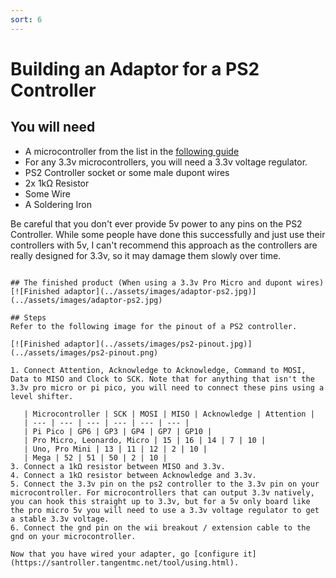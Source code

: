 ```yaml
---
sort: 6
---
```

# Building an Adaptor for a PS2 Controller
## You will need
* A microcontroller from the list in the [following guide](https://santroller.tangentmc.net/wiring_guides/general.html)
* For any 3.3v microcontrollers, you will need a 3.3v voltage regulator.
* PS2 Controller socket or some male dupont wires
* 2x 1kΩ Resistor
* Some Wire
* A Soldering Iron

Be careful that you don't ever provide 5v power to any pins on the PS2 Controller. While some people have done this successfully and just use their controllers with 5v, I can't recommend this approach as the controllers are really designed for 3.3v, so it may damage them slowly over time.
```

## The finished product (When using a 3.3v Pro Micro and dupont wires)
[![Finished adaptor](../assets/images/adaptor-ps2.jpg)](../assets/images/adaptor-ps2.jpg)

## Steps
Refer to the following image for the pinout of a PS2 controller.

[![Finished adaptor](../assets/images/ps2-pinout.jpg)](../assets/images/ps2-pinout.png)

1. Connect Attention, Acknowledge to Acknowledge, Command to MOSI, Data to MISO and Clock to SCK. Note that for anything that isn't the 3.3v pro micro or pi pico, you will need to connect these pins using a level shifter.
   
   | Microcontroller | SCK | MOSI | MISO | Acknowledge | Attention |
   | --- | --- | --- | --- | --- | --- |
   | Pi Pico | GP6 | GP3 | GP4 | GP7 | GP10 |
   | Pro Micro, Leonardo, Micro | 15 | 16 | 14 | 7 | 10 |
   | Uno, Pro Mini | 13 | 11 | 12 | 2 | 10 |
   | Mega | 52 | 51 | 50 | 2 | 10 |
3. Connect a 1kΩ resistor between MISO and 3.3v.
4. Connect a 1kΩ resistor between Acknowledge and 3.3v.
5. Connect the 3.3v pin on the ps2 controller to the 3.3v pin on your microcontroller. For microcontrollers that can output 3.3v natively, you can hook this straight up to 3.3v, but for a 5v only board like the pro micro 5v you will need to use a 3.3v voltage regulator to get a stable 3.3v voltage.
6. Connect the gnd pin on the wii breakout / extension cable to the gnd on your microcontroller.

Now that you have wired your adapter, go [configure it](https://santroller.tangentmc.net/tool/using.html).